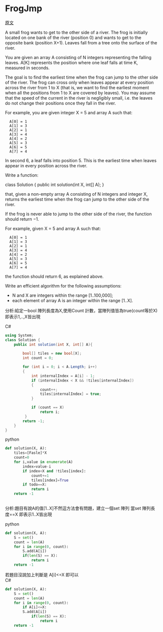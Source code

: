 # FrogJmp


<a href="https://app.codility.com/programmers/lessons/4-counting_elements/frog_river_one/">原文</a>

A small frog wants to get to the other side of a river. The frog is initially located on one bank of the river (position 0) and wants to get to the opposite bank (position X+1). Leaves fall from a tree onto the surface of the river.</br>

You are given an array A consisting of N integers representing the falling leaves. A[K] represents the position where one leaf falls at time K, measured in seconds.</br>

The goal is to find the earliest time when the frog can jump to the other side of the river. The frog can cross only when leaves appear at every position across the river from 1 to X (that is, we want to find the earliest moment when all the positions from 1 to X are covered by leaves). You may assume that the speed of the current in the river is negligibly small, i.e. the leaves do not change their positions once they fall in the river.</br>

For example, you are given integer X = 5 and array A such that:</br>
```
  A[0] = 1
  A[1] = 3
  A[2] = 1
  A[3] = 4
  A[4] = 2
  A[5] = 3
  A[6] = 5
  A[7] = 4
```
In second 6, a leaf falls into position 5. This is the earliest time when leaves appear in every position across the river.</br>

Write a function:</br>

class Solution { public int solution(int X, int[] A); }</br>

that, given a non-empty array A consisting of N integers and integer X, returns the earliest time when the frog can jump to the other side of the river.</br>

If the frog is never able to jump to the other side of the river, the function should return −1.</br>

For example, given X = 5 and array A such that:</br>
```
  A[0] = 1
  A[1] = 3
  A[2] = 1
  A[3] = 4
  A[4] = 2
  A[5] = 3
  A[6] = 5
  A[7] = 4
```
the function should return 6, as explained above.</br>

Write an efficient algorithm for the following assumptions:</br>
<ul>
    <li>N and X are integers within the range [1..100,000];
    <li>each element of array A is an integer within the range [1..X].
</ul>



分析:給定一bool 陣列長度為X,使用Count 計數，當陣列值皆為true(count等於X) 即表示1,..,X皆出現

C#
```csharp
using System;
class Solution {
    public int solution(int X, int[] A){ 
	
        bool[] tiles = new bool[X];
        int count = 0;

        for (int i = 0; i < A.Length; i++)
        {
            int internalIndex = A[i] - 1;
            if (internalIndex < X && !tiles[internalIndex])
            {
                count++;
                tiles[internalIndex] = true;
            }

            if (count == X)
                return i;
         }
        return -1;
    }	
}
```

python 


```python
def solution(X, A):
    tiles=[Fasle]*X
    count=0  
    for i,value in enumerate(A)	
        index=value-i
        if index<X and !tiles[index]:
            count+=1
            tiles[index]=True
        if todo==X:		
            return i
	return -1
    
```

分析:題目有說A的值[1..X]不然這方法會有問題，建立一個set 陣列 當set 陣列長度==X 即表示1..X皆出現


python 
```python
def solution(X, A):
	S = set()
	count = len(A)
	for i in range(0, count):
		S.add(A[i])
		if(len(S) == X):
			return i
	return -1
```    

若題目沒說加上判斷是 A[i]<=X 即可以</br>
C#
```python
def solution(X, A):
	S = set()
	count = len(A)
	for i in range(0, count):
        if A[i]<=X:
		S.add(A[i])
            if(len(S) == X):
                return i
	return -1

```












